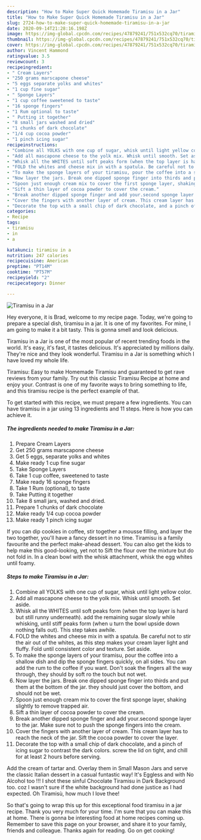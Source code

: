 ```yaml
---
description: "How to Make Super Quick Homemade Tiramisu in a Jar"
title: "How to Make Super Quick Homemade Tiramisu in a Jar"
slug: 2724-how-to-make-super-quick-homemade-tiramisu-in-a-jar
date: 2020-09-14T21:28:16.198Z
image: https://img-global.cpcdn.com/recipes/47879241/751x532cq70/tiramisu-in-a-jar-recipe-main-photo.jpg
thumbnail: https://img-global.cpcdn.com/recipes/47879241/751x532cq70/tiramisu-in-a-jar-recipe-main-photo.jpg
cover: https://img-global.cpcdn.com/recipes/47879241/751x532cq70/tiramisu-in-a-jar-recipe-main-photo.jpg
author: Vincent Hammond
ratingvalue: 3.5
reviewcount: 3
recipeingredient:
- " Cream Layers"
- "250 grams marscapone cheese"
- "5 eggs separate yolks and whites"
- "1 cup fine sugar"
- " Sponge Layers"
- "1 cup coffee sweetened to taste"
- "16 sponge fingers"
- "1 Rum optional to taste"
- " Putting it together"
- "8 small jars washed and dried"
- "1 chunks of dark chocolate"
- "1/4 cup cocoa powder"
- "1 pinch icing sugar"
recipeinstructions:
- "Combine all YOLKS with one cup of sugar, whisk until light yellow color."
- "Add all mascapone cheese to the yolk mix. Whisk until smooth. Set aside."
- "Whisk all the WHITES until soft peaks form (when the top layer is hard but still runny underneath). add the remaining sugar slowly while whisking, until stiff peaks form (when u turn the bowl upside down nothing falls out). This step takes awhile."
- "FOLD the whites and cheese mix in with a spatula. Be careful not to stir the air out of the whites, as this step makes your cream layer light and fluffy. Fold until consistent color and texture. Set aside."
- "To make the sponge layers of your tiramisu, pour the coffee into a shallow dish and dip the sponge fingers quickly, on all sides. You can add the rum to the coffee if you want. Don&#39;t soak the fingers all the way through, they should by soft ro the touch but not wet."
- "Now layer the jars. Break one dipped sponge finger into thirds and put them at the bottom of the jar. they should just cover the bottom, and should not be wet."
- "Spoon just enough cream mix to cover the first sponge layer, shaking slightly to remove trapped air."
- "Sift a thin layer of cocoa powder to cover the cream."
- "Break another dipped sponge finger and add your.second sponge layer to the jar. Make sure not to push the sponge fingers into the cream."
- "Cover the fingers with another layer of cream. This cream layer has to reach the neck of the jar. Sift the cocoa powder to cover the layer."
- "Decorate the top with a small chip of dark chocolate, and a pinch of icing sugar to contrast the dark colors. screw the lid on tight, and chill for at least 2 hours before serving."
categories:
- Recipe
tags:
- tiramisu
- in
- a

katakunci: tiramisu in a 
nutrition: 247 calories
recipecuisine: American
preptime: "PT14M"
cooktime: "PT57M"
recipeyield: "2"
recipecategory: Dinner

---
```



![Tiramisu in a Jar](https://img-global.cpcdn.com/recipes/47879241/751x532cq70/tiramisu-in-a-jar-recipe-main-photo.jpg)

Hey everyone, it is Brad, welcome to my recipe page. Today, we're going to prepare a special dish, tiramisu in a jar. It is one of my favorites. For mine, I am going to make it a bit tasty. This is gonna smell and look delicious.

Tiramisu in a Jar is one of the most popular of recent trending foods in the world. It's easy, it's fast, it tastes delicious. It's appreciated by millions daily. They're nice and they look wonderful. Tiramisu in a Jar is something which I have loved my whole life.

Tiramisu: Easy to make Homemade Tiramisu and guaranteed to get rave reviews from your family. Try out this classic Tiramisu Recipe at home and enjoy your. Contrast is one of my favorite ways to bring something to life, and this tiramisu recipe is the perfect example of that.


To get started with this recipe, we must prepare a few ingredients. You can have tiramisu in a jar using 13 ingredients and 11 steps. Here is how you can achieve it.

<!--inarticleads1-->

##### The ingredients needed to make Tiramisu in a Jar:

1. Prepare  Cream Layers
1. Get 250 grams marscapone cheese
1. Get 5 eggs, separate yolks and whites
1. Make ready 1 cup fine sugar
1. Take  Sponge Layers
1. Take 1 cup coffee, sweetened to taste
1. Make ready 16 sponge fingers
1. Take 1 Rum (optional), to taste
1. Take  Putting it together
1. Take 8 small jars, washed and dried.
1. Prepare 1 chunks of dark chocolate
1. Make ready 1/4 cup cocoa powder
1. Make ready 1 pinch icing sugar


If you can dip cookies in coffee, stir together a mousse filling, and layer the two together, you&#39;ll have a fancy dessert in no time. Tiramisu is a family favourite and the perfect make-ahead dessert. You can also get the kids to help make this good-looking, yet not to Sift the flour over the mixture but do not fold in. In a clean bowl with the whisk attachment, whisk the egg whites until foamy. 

<!--inarticleads2-->

##### Steps to make Tiramisu in a Jar:

1. Combine all YOLKS with one cup of sugar, whisk until light yellow color.
1. Add all mascapone cheese to the yolk mix. Whisk until smooth. Set aside.
1. Whisk all the WHITES until soft peaks form (when the top layer is hard but still runny underneath). add the remaining sugar slowly while whisking, until stiff peaks form (when u turn the bowl upside down nothing falls out). This step takes awhile.
1. FOLD the whites and cheese mix in with a spatula. Be careful not to stir the air out of the whites, as this step makes your cream layer light and fluffy. Fold until consistent color and texture. Set aside.
1. To make the sponge layers of your tiramisu, pour the coffee into a shallow dish and dip the sponge fingers quickly, on all sides. You can add the rum to the coffee if you want. Don&#39;t soak the fingers all the way through, they should by soft ro the touch but not wet.
1. Now layer the jars. Break one dipped sponge finger into thirds and put them at the bottom of the jar. they should just cover the bottom, and should not be wet.
1. Spoon just enough cream mix to cover the first sponge layer, shaking slightly to remove trapped air.
1. Sift a thin layer of cocoa powder to cover the cream.
1. Break another dipped sponge finger and add your.second sponge layer to the jar. Make sure not to push the sponge fingers into the cream.
1. Cover the fingers with another layer of cream. This cream layer has to reach the neck of the jar. Sift the cocoa powder to cover the layer.
1. Decorate the top with a small chip of dark chocolate, and a pinch of icing sugar to contrast the dark colors. screw the lid on tight, and chill for at least 2 hours before serving.


Add the cream of tartar and. Overlay them in Small Mason Jars and serve the classic Italian dessert in a casual funtastic way! It&#39;s Eggless and with No Alcohol too !!! I shot these sinful Chocolate Tiramisu in Dark Background too. coz I wasn&#39;t sure if the white background had done justice as I had expected. Oh Tiramisù, how much I love thee! 

So that's going to wrap this up for this exceptional food tiramisu in a jar recipe. Thank you very much for your time. I'm sure that you can make this at home. There is gonna be interesting food at home recipes coming up. Remember to save this page on your browser, and share it to your family, friends and colleague. Thanks again for reading. Go on get cooking!

